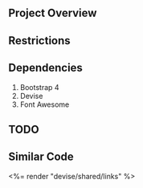 ## Project Overview


## Restrictions


## Dependencies
1. Bootstrap 4
2. Devise
3. Font Awesome

## TODO


## Similar Code

<div class="col-md-5 mx-auto">
  <div class="jumbotron my-5 border-solid-3">
    <p class="text-center mt-4">
      <%= render "devise/shared/links" %>
    </p>
  </div> <!-- jumbotron -->
</div> <!-- col-md-5 offset-md-1 -->
